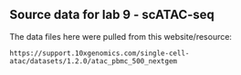 ## Source data for lab 9 - scATAC-seq

The data files here were pulled from this website/resource:

```
https://support.10xgenomics.com/single-cell-atac/datasets/1.2.0/atac_pbmc_500_nextgem
```
